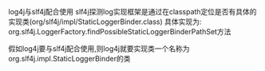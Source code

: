 log4j与slf4j配合使用
slf4j探测log实现框架是通过在classpath定位是否有具体的实现类(org/slf4j/impl/StaticLoggerBinder.class)
具体实现为: org.slf4j.LoggerFactory.findPossibleStaticLoggerBinderPathSet方法

假如log4j要与slf4j配合使用,则log4j就要实现类一个名称为org.slf4j.impl.StaticLoggerBinder的类